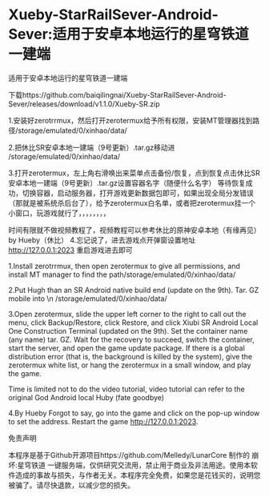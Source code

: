 # Xueby-StarRailSever-Android-Sever:适用于安卓本地运行的星穹铁道一建端
适用于安卓本地运行的星穹铁道一建端

下载https://github.com/baiqilingnai/Xueby-StarRailSever-Android-Sever/releases/download/v1.1.0/Xueby-SR.zip

1.安装好zerotrrmux，然后打开zerotermux给予所有权限，安装MT管理器找到路径/storage/emulated/0/xinhao/data/          

2.把休比SR安卓本地一建端（9号更新）.tar.gz移动进
/storage/emulated/0/xinhao/data/


3.打开zerotermux，左上角右滑唤出来菜单点击备份/恢复，点到恢复点击休比SR安卓本地一建端（9号更新）.tar.gz设置容器名字（随便什么名字）
等待恢复成功，切换容器，启动服务器，打开游戏更新数据包即可，如果出现全局分发错误（那就是被系统杀后台了），给予zerotermux白名单，或者把zerotermux挂一个小窗口，玩游戏就行了，，，，，，，，


时间有限就不做视频教程了，视频教程可以参考休比的原神安卓本地（有缘再见）
                               by Hueby（休比）
 4.忘记说了，进去游戏点开弹窗设置地址
 http://127.0.0.1:2023   重启游戏进去即可

 

 1.Install zerotrrmux, then open zerotermux to give all permissions, and install MT manager to find the path/storage/emulated/0/xinhao/data/

 
 2.Put Hugh than an SR Android native build end (update on the 9th). Tar. GZ mobile into \n /storage/emulated/0/xinhao/data/


 
 3.Open zerotermux, slide the upper left corner to the right to call out the menu, click Backup/Restore, click Restore, and click Xiubi SR Android Local One Construction Terminal (updated on the 9th). Set the container name (any name) tar. GZ. Wait for the recovery to succeed, switch the container, start the server, and open the game update package. If there is a global distribution error (that is, the background is killed by the system), give the zerotermux white list, or hang the zerotermux in a small window, and play the game. 
 
 Time is limited not to do the video tutorial, video tutorial can refer to the original God Android local Huby (fate goodbye)


 4.By Hueby Forgot to say, go into the game and click on the pop-up window to set the address. Restart the game http://127.0.0.1:2023.

免责声明

本程序是基于Github开源项目https://github.com/Melledy/LunarCore 制作的 崩坏:星穹铁道 一键服务端，仅供研究交流用，禁止用于商业及非法用途。使用本软件造成的事故与损失，与作者无关。本程序完全免费，如果您是花钱买的，说明您被骗了。请尽快退款，以减少您的损失。
